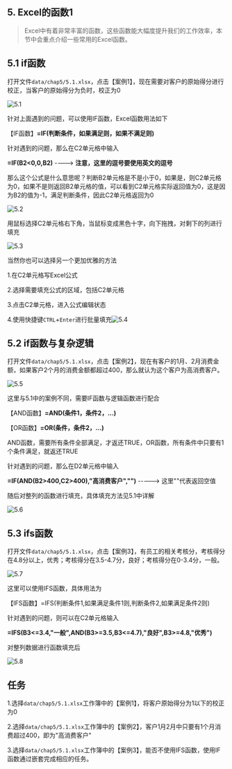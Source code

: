 ## 5. Excel的函数1

> Excel中有着非常丰富的函数，这些函数能大幅度提升我们的工作效率，本节中会重点介绍一些常用的Excel函数。
>

## 5.1 if函数

打开文件`data/chap5/5.1.xlsx`，点击【案例1】，现在需要对客户的原始得分进行校正，当客户的原始得分为负时，校正为0

![5.1](./images/chap5/5.1.png)

针对上面遇到的问题，可以使用IF函数，Excel函数用法如下

【IF函数】**=IF(判断条件，如果满足则，如果不满足则)**

针对遇到的问题，那么在C2单元格中输入

**=IF(B2<0,0,B2)**            ----> **注意，这里的逗号要使用英文的逗号**

那么这个公式是什么意思呢？判断B2单元格是不是小于0，如果是，则C2单元格为0，如果不是则返回B2单元格的值，可以看到C2单元格实际返回值为0，这是因为B2的值为-1，满足判断条件，因此C2单元格返回为0

![5.2](./images/chap5/5.2.png)

用鼠标选择C2单元格右下角，当鼠标变成黑色十字，向下拖拽，对剩下的列进行填充

![5.3](./images/chap5/5.3.png)

当然你也可以选择另一个更加优雅的方法

1.在C2单元格写Excel公式

2.选择需要填充公式的区域，包括C2单元格

3.点击C2单元格，进入公式编辑状态

4.使用快捷键`CTRL`+`Enter`进行批量填充![5.4](./images/chap5/5.4.png)

## 5.2 if函数与复杂逻辑

打开文件`data/chap5/5.1.xlsx`，点击【案例2】，现在有客户的1月、2月消费金额，如果客户2个月的消费金额都超过400，那么就认为这个客户为高消费客户。

![5.5](./images/chap5/5.5.png)

这里与5.1中的案例不同，需要IF函数与逻辑函数进行配合

【AND函数】**=AND(条件1，条件2，...)** 

【OR函数】**=OR(条件，条件2，...)**

AND函数，需要所有条件全部满足，才返还TRUE，OR函数，所有条件中只要有1个条件满足，就返还TRUE

针对遇到的问题，那么在D2单元格中输入

**=IF(AND(B2>400,C2>400),"高消费客户","")**  -----> 这里""代表返回空值

随后对整列的函数进行填充，具体填充方法见5.1中详解

![5.6](./images/chap5/5.6.png)

## 5.3 ifs函数

打开文件`data/chap5/5.1.xlsx`，点击【案例3】，有员工的相关考核分，考核得分在4.8分以上，优秀；考核得分在3.5-4.7分，良好；考核得分在0-3.4分，一般。

![5.7](./images/chap5/5.7.png)

这里可以使用IFS函数，具体用法为

【IFS函数】=IFS(判断条件1,如果满足条件1则,判断条件2,如果满足条件2则)

针对遇到的问题，则可以在C2单元格输入

**=IFS(B3<=3.4,"一般",AND(B3>=3.5,B3<=4.7),"良好",B3>=4.8,"优秀")**

对整列数据进行函数填充后

![5.8](./images/chap5/5.8.png)

## 任务

​	1.选择`data/chap5/5.1.xlsx`工作簿中的【案例1】，将客户原始得分为1以下的校正为0

​	2.选择`data/chap5/5.1.xlsx`工作簿中的【案例2】，客户1月2月中只要有1个月消费超过400，即为"高消费客户"

​	3.选择`data/chap5/5.1.xlsx`工作簿中的【案例3】，能否不使用IFS函数，使用IF函数通过嵌套完成相应的任务。

